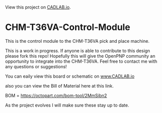 View this project on [CADLAB.io](https://cadlab.io/project/2389). 

# CHM-T36VA-Control-Module
This is the control module to the CHM-T36VA pick and place machine. 

This is a work in progress. If anyone is able to contribute to this design please fork this repo! Hopefully this will give the OpenPNP community an opportunity to integrate into the CHM-T36VA. Feel free to contact me with any questions or suggestions!

You can eaily view this board or schematic on www.CADLAB.io

also you can view the Bill of Material here at this link.

BOM = https://octopart.com/bom-tool/2MmSibn2

As the project evolves I will make sure these stay up to date. 
